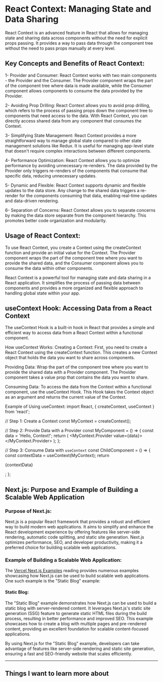 # React Context: Managing State and Data Sharing
React Context is an advanced feature in React that allows for managing state and sharing data across components without the need for explicit props passing. It provides a way to pass data through the component tree without the need to pass props manually at every level.

## Key Concepts and Benefits of React Context:
1- Provider and Consumer: React Context works with two main components - the Provider and the Consumer. The Provider component wraps the part of the component tree where data is made available, while the Consumer component allows components to consume the data provided by the Provider.

2- Avoiding Prop Drilling: React Context allows you to avoid prop drilling, which refers to the process of passing props down the component tree to components that need access to the data. With React Context, you can directly access shared data from any component that consumes the Context.

3- Simplifying State Management: React Context provides a more straightforward way to manage global state compared to other state management solutions like Redux. It is useful for managing app-level state that doesn't require complex interactions between different components.

4- Performance Optimization: React Context allows you to optimize performance by avoiding unnecessary re-renders. The data provided by the Provider only triggers re-renders of the components that consume that specific data, reducing unnecessary updates.

5- Dynamic and Flexible: React Context supports dynamic and flexible updates to the data store. Any change to the shared data triggers a re-render for the components consuming that data, enabling real-time updates and data-driven rendering.

6- Separation of Concerns: React Context allows you to separate concerns by making the data store separate from the component hierarchy. This promotes better code organization and modularity.

## Usage of React Context:
To use React Context, you create a Context using the createContext function and provide an initial value for the Context. The Provider component wraps the part of the component tree where you want to provide the shared data, and the Consumer component allows you to consume the data within other components.

React Context is a powerful tool for managing state and data sharing in a React application. It simplifies the process of passing data between components and provides a more organized and flexible approach to handling global state within your app.

## useContext Hook: Accessing Data from a React Context
The useContext Hook is a built-in hook in React that provides a simple and efficient way to access data from a React Context within a functional component.

How useContext Works:
Creating a Context: First, you need to create a React Context using the createContext function. This creates a new Context object that holds the data you want to share across components.

Providing Data: Wrap the part of the component tree where you want to provide the shared data with a Provider component. The Provider component takes a value prop that contains the data you want to share.

Consuming Data: To access the data from the Context within a functional component, use the useContext Hook. This Hook takes the Context object as an argument and returns the current value of the Context.

Example of Using useContext:
import React, { createContext, useContext } from 'react';

// Step 1: Create a Context
const MyContext = createContext();

// Step 2: Provide Data with a Provider
const MyComponent = () => {
  const data = 'Hello, Context!';
  return (
    <MyContext.Provider value={data}>
      <ChildComponent />
    </MyContext.Provider>
  );
};

// Step 3: Consume Data with `useContext`
const ChildComponent = () => {
  const contextData = useContext(MyContext);
  return <p>{contextData}</p>;
};

## Next.js: Purpose and Example of Building a Scalable Web Application

### Purpose of Next.js:

Next.js is a popular React framework that provides a robust and efficient way to build modern web applications. It aims to simplify and enhance the React development experience by offering features like server-side rendering, automatic code splitting, and static site generation. Next.js optimizes performance, SEO, and developer productivity, making it a preferred choice for building scalable web applications.

### Example of Building a Scalable Web Application:

The [Vercel Next.js Examples](https://vercel.com/examples/nextjs) reading provides numerous examples showcasing how Next.js can be used to build scalable web applications. One such example is the "Static Blog" example:

#### Static Blog:

The "Static Blog" example demonstrates how Next.js can be used to build a static blog with server-rendered content. It leverages Next.js's static site generation (SSG) feature to generate static HTML files during the build process, resulting in better performance and improved SEO. This example showcases how to create a blog with multiple pages and pre-rendered content, providing an excellent foundation for scalable content-focused applications.

By using Next.js for the "Static Blog" example, developers can take advantage of features like server-side rendering and static site generation, ensuring a fast and SEO-friendly website that scales efficiently.

---

## Things I want to learn more about
